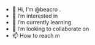 - 👋 Hi, I’m @beacro .
- 👀 I’m interested in 
- 🌱 I’m currently learning 
- 💞️ I’m looking to collaborate on 
- 📫 How to reach m

<!---
beacro/beacro is a ✨ special ✨ repository because its `README.md` (this file) appears on your GitHub profile.
You can click the Preview link to take a look at your changes.
--->
